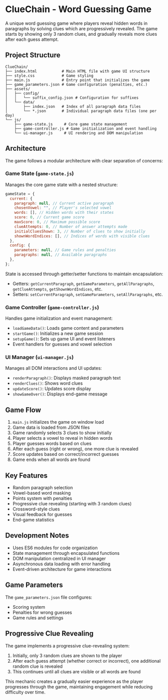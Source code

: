 # ClueChain - Word Guessing Game

A unique word guessing game where players reveal hidden words in paragraphs by solving clues which are progressively revealed. The game starts by showing only 3 random clues, and gradually reveals more clues after each guess attempt.

## Project Structure

```
ClueChain/
├── index.html           # Main HTML file with game UI structure
├── style.css            # Game styling
├── main.js              # Entry point that initializes the game
├── game_parameters.json # Game configuration (penalties, etc.)
├── assets/
│   ├── config/
│   │   └── suffix_config.json # Configuration for suffixes
│   └── data/
│       ├── index.json   # Index of all paragraph data files
│       └── *.json       # Individual paragraph data files (one per day)
└── js/
    ├── game-state.js     # Core game state management
    ├── game-controller.js # Game initialization and event handling
    └── ui-manager.js     # UI rendering and DOM manipulation
```

## Architecture

The game follows a modular architecture with clear separation of concerns:

### Game State (`game-state.js`)

Manages the core game state with a nested structure:

```javascript
gameState = {
  current: {
    paragraph: null, // Current active paragraph
    chosenVowel: "", // Player's selected vowel
    words: [], // Hidden words with their states
    score: 0, // Current game score
    maxScore: 0, // Maximum possible score
    clueAttempts: 0, // Number of answer attempts made
    initialCluesShown: 3, // Number of clues to show initially
    shownWordIndices: [], // Indices of words with visible clues
  },
  config: {
    parameters: null, // Game rules and penalties
    paragraphs: null, // Available paragraphs
  },
};
```

State is accessed through getter/setter functions to maintain encapsulation:

- Getters: `getCurrentParagraph`, `getGameParameters`, `getAllParagraphs`, `getClueAttempts`, `getShownWordIndices`, etc.
- Setters: `setCurrentParagraph`, `setGameParameters`, `setAllParagraphs`, etc.

### Game Controller (`game-controller.js`)

Handles game initialization and event management:

- `loadGameData()`: Loads game content and parameters
- `startGame()`: Initializes a new game session
- `setupGame()`: Sets up game UI and event listeners
- Event handlers for guesses and vowel selection

### UI Manager (`ui-manager.js`)

Manages all DOM interactions and UI updates:

- `renderParagraph()`: Displays masked paragraph text
- `renderClues()`: Shows word clues
- `updateScore()`: Updates score display
- `showGameOver()`: Displays end-game message

## Game Flow

1. `main.js` initializes the game on window load
2. Game data is loaded from JSON files
3. Game randomly selects 3 clues to show initially
4. Player selects a vowel to reveal in hidden words
5. Player guesses words based on clues
6. After each guess (right or wrong), one more clue is revealed
7. Score updates based on correct/incorrect guesses
8. Game ends when all words are found

## Key Features

- Random paragraph selection
- Vowel-based word masking
- Points system with penalties
- Progressive clue revealing (starting with 3 random clues)
- Crossword-style clues
- Visual feedback for guesses
- End-game statistics

## Development Notes

- Uses ES6 modules for code organization
- State management through encapsulated functions
- DOM manipulation centralized in UI manager
- Asynchronous data loading with error handling
- Event-driven architecture for game interactions

## Game Parameters

The `game_parameters.json` file configures:

- Scoring system
- Penalties for wrong guesses
- Game rules and settings

## Progressive Clue Revealing

The game implements a progressive clue-revealing system:

1. Initially, only 3 random clues are shown to the player
2. After each guess attempt (whether correct or incorrect), one additional random clue is revealed
3. This continues until all clues are visible or all words are found

This mechanic creates a gradually easier experience as the player progresses through the game, maintaining engagement while reducing difficulty over time.

